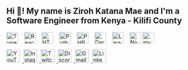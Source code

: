 <h2 align="left">Hi 👋! My name is Ziroh Katana Mae and I'm a Software Engineer from Kenya - Kilifi County</h2>

<!-- Favicon (only once, in <head> if using full HTML) -->
<link rel="icon" href="https://i.ibb.co/7Ck5Gt6/Ziroh.png" type="image/x-icon">

<!-- Programming & Tech Stack -->
<div align="left">
  <img src="https://cdn.jsdelivr.net/gh/devicons/devicon/icons/typescript/typescript-original.svg" height="30" alt="TypeScript logo" style="margin-right:12px;" />
  <img src="https://cdn.jsdelivr.net/gh/devicons/devicon/icons/react/react-original.svg" height="30" alt="React logo" style="margin-right:12px;" />
  <img src="https://cdn.jsdelivr.net/gh/devicons/devicon/icons/html5/html5-original.svg" height="30" alt="HTML5 logo" style="margin-right:12px;" />
  <img src="https://cdn.jsdelivr.net/gh/devicons/devicon/icons/python/python-original.svg" height="30" alt="Python logo" style="margin-right:12px;" />
  <img src="https://cdn.jsdelivr.net/gh/devicons/devicon/icons/php/php-original.svg" height="30" alt="PHP logo" style="margin-right:12px;" />
  <img src="https://cdn.jsdelivr.net/gh/devicons/devicon/icons/dart/dart-original.svg" height="30" alt="Dart logo" style="margin-right:12px;" />
  <img src="https://cdn.jsdelivr.net/gh/devicons/devicon/icons/laravel/laravel-original.svg" height="30" alt="Laravel logo" style="margin-right:12px;" />
  <img src="https://cdn.jsdelivr.net/gh/devicons/devicon/icons/nodejs/nodejs-original.svg" height="30" alt="Node.js logo" />
  <img src="https://cdn.jsdelivr.net/gh/devicons/devicon/icons/mysql/mysql-original.svg" height="30" alt="mysql logo" style="margin-right:12px;" />
</div>

<!-- Social & Contact Badges -->
<div align="left" style="margin-top:12px;">
  <a href="https://youtube.com" target="_blank">
    <img src="https://img.shields.io/static/v1?message=Youtube&logo=youtube&color=FF0000&logoColor=white&style=for-the-badge" height="35" alt="YouTube" style="margin-right:6px;" />
  </a>
  <a href="https://instagram.com" target="_blank">
    <img src="https://img.shields.io/static/v1?message=Instagram&logo=instagram&color=E4405F&logoColor=white&style=for-the-badge" height="35" alt="Instagram" style="margin-right:6px;" />
  </a>
  <a href="https://twitch.tv" target="_blank">
    <img src="https://img.shields.io/static/v1?message=Twitch&logo=twitch&color=9146FF&logoColor=white&style=for-the-badge" height="35" alt="Twitch" style="margin-right:6px;" />
  </a>
  <a href="https://discord.com" target="_blank">
    <img src="https://img.shields.io/static/v1?message=Discord&logo=discord&color=7289DA&logoColor=white&style=for-the-badge" height="35" alt="Discord" style="margin-right:6px;" />
  </a>
  <a href="mailto:ezems.developers@gmail.com" target="_blank">
    <img src="https://img.shields.io/static/v1?message=Gmail&logo=gmail&color=D14836&logoColor=white&style=for-the-badge" height="35" alt="Gmail" style="margin-right:6px;" />
  </a>
  <a href="https://linkedin.com" target="_blank">
    <img src="https://img.shields.io/static/v1?message=LinkedIn&logo=linkedin&color=0077B5&logoColor=white&style=for-the-badge" height="35" alt="LinkedIn" />
  </a>
</div>
